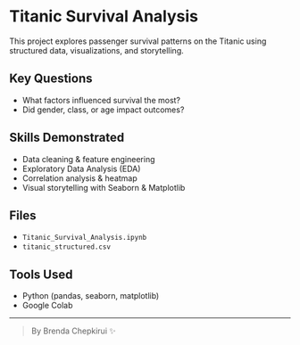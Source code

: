 # Titanic Survival Analysis

This project explores passenger survival patterns on the Titanic using structured data, visualizations, and storytelling.

## Key Questions
- What factors influenced survival the most?
- Did gender, class, or age impact outcomes?

## Skills Demonstrated
- Data cleaning & feature engineering
- Exploratory Data Analysis (EDA)
- Correlation analysis & heatmap
- Visual storytelling with Seaborn & Matplotlib

## Files
- `Titanic_Survival_Analysis.ipynb`
- `titanic_structured.csv`

## Tools Used
- Python (pandas, seaborn, matplotlib)
- Google Colab

---

> By Brenda Chepkirui ✨
